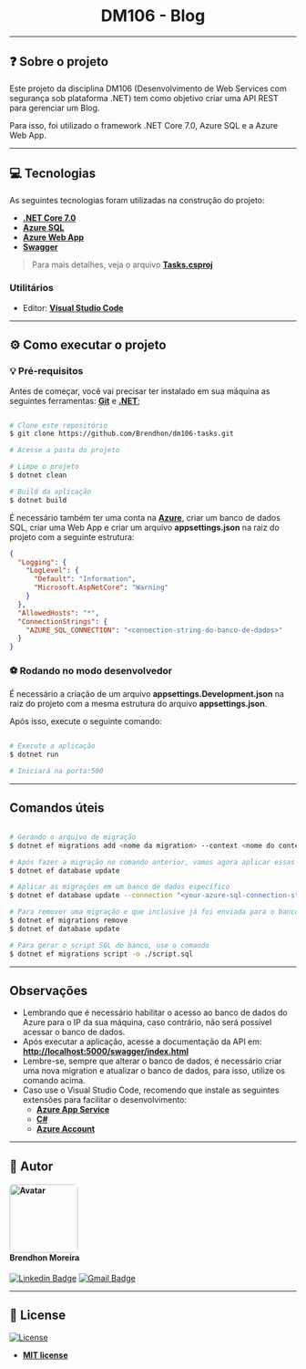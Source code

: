 <h1 align="center">DM106 - Blog</h1>

---

## ❓ Sobre o projeto

Este projeto da disciplina DM106 (Desenvolvimento de Web Services com segurança sob plataforma .NET) tem como objetivo criar uma API REST para gerenciar um Blog.

Para isso, foi utilizado o framework .NET Core 7.0, Azure SQL e a Azure Web App.

---

## 💻 Tecnologias

As seguintes tecnologias foram utilizadas na construção do projeto:

 - **[.NET Core 7.0](https://dotnet.microsoft.com/download/dotnet/7.0)**
 - **[Azure SQL](https://azure.microsoft.com/pt-br/services/sql-database/)**
 - **[Azure Web App](https://azure.microsoft.com/pt-br/services/app-service/web/)**
 - **[Swagger](https://swagger.io/)**

> Para mais detalhes, veja o arquivo  **[Tasks.csproj](Tasks.csproj)**

### Utilitários
- Editor:  **[Visual Studio Code](https://code.visualstudio.com/)**

---
## ⚙️ Como executar o projeto

### 💡 Pré-requisitos

Antes de começar, você vai precisar ter instalado em sua máquina as seguintes ferramentas:
**[Git](https://git-scm.com)** e **[.NET](https://dotnet.microsoft.com/download/dotnet/7.0)**; 

```bash

# Clone este repositório
$ git clone https://github.com/Brendhon/dm106-tasks.git

# Acesse a pasta do projeto

# Limpe o projeto
$ dotnet clean

# Build da aplicação
$ dotnet build

```

É necessário também ter uma conta na **[Azure](https://azure.microsoft.com/pt-br/)**, criar um banco de dados SQL, criar uma Web App e criar um arquivo **appsettings.json** na raiz do projeto com a seguinte estrutura:

```json
{
  "Logging": {
    "LogLevel": {
      "Default": "Information",
      "Microsoft.AspNetCore": "Warning"
    }
  },
  "AllowedHosts": "*",
  "ConnectionStrings": {
    "AZURE_SQL_CONNECTION": "<connection-string-do-banco-de-dados>"
  }
}

```

### ⚽ Rodando no modo desenvolvedor

É necessário a criação de um arquivo **appsettings.Development.json** na raiz do projeto com a mesma estrutura do arquivo **appsettings.json**.

Após isso, execute o seguinte comando:

```bash

# Execute a aplicação
$ dotnet run

# Iniciará na porta:500

```

---

## Comandos úteis

```bash

# Gerando o arquivo de migração
$ dotnet ef migrations add <nome da migration> --context <nome do contexto>

# Após fazer a migração no comando anterior, vamos agora aplicar essas migrações no banco
$ dotnet ef database update

# Aplicar as migrações em um banco de dados específico
$ dotnet ef database update --connection "<your-azure-sql-connection-string>" --context TaskContext

# Para remover uma migração e que inclusive já foi enviada para o banco, use
$ dotnet ef migrations remove
$ dotnet ef database update

# Para gerar o script SQL do banco, use o comando
$ dotnet ef migrations script -o ./script.sql

```

---

## Observações

- Lembrando que é necessário habilitar o acesso ao banco de dados do Azure para o IP da sua máquina, caso contrário, não será possível acessar o banco de dados.
- Após executar a aplicação, acesse a documentação da API em: **[http://localhost:5000/swagger/index.html](http://localhost:5000/swagger/index.html)**
- Lembre-se, sempre que alterar o banco de dados, é necessário criar uma nova migration e atualizar o banco de dados, para isso, utilize os comando acima.
- Caso use o Visual Studio Code, recomendo que instale as seguintes extensões para facilitar o desenvolvimento:
  - **[Azure App Service](https://marketplace.visualstudio.com/items?itemName=ms-azuretools.vscode-azureappservice)**
  - **[C#](https://marketplace.visualstudio.com/items?itemName=ms-dotnettools.csharp)**
  - **[Azure Account](https://marketplace.visualstudio.com/items?itemName=ms-vscode.azure-account)**

---

## 👥 Autor
<h4 align="left">
<img style="border-radius: 5%; margin-right: 30px" src="https://avatars.githubusercontent.com/Brendhon" width="120px;" alt="Avatar"/><br>
Brendhon Moreira
</h4>


[![Linkedin Badge](https://img.shields.io/badge/-Brendhon-blue?style=flat-square&logo=Linkedin&logoColor=white&link=https://www.linkedin.com/in/brendhon-moreira)](https://www.linkedin.com/in/brendhon-moreira)
[![Gmail Badge](https://img.shields.io/badge/-brendhon.e.c.m@gmail.com-c14438?style=flat-square&logo=Gmail&logoColor=white&link=mailto:brendhon.e.c.m@gmail.com)](mailto:brendhon.e.c.m@gmail.com)

---
## 📝 License
[![License](https://img.shields.io/github/license/Brendhon/Pokedex?style=plastic)](http://badges.mit-license.org)

- **[MIT license](https://choosealicense.com/licenses/mit/)**
